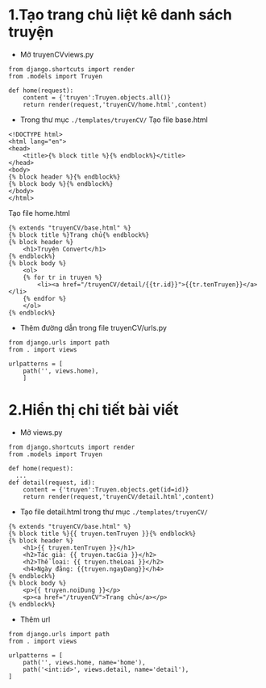 # 1.Tạo trang chủ liệt kê danh sách truyện
* Mở truyenCVviews.py
```
from django.shortcuts import render
from .models import Truyen

def home(request):
    content = {'truyen':Truyen.objects.all()}
    return render(request,'truyenCV/home.html',content)
```
* Trong thư mục `./templates/truyenCV/`
Tạo file base.html
```
<!DOCTYPE html>
<html lang="en">
<head>
    <title>{% block title %}{% endblock%}</title>
</head>
<body>
{% block header %}{% endblock%}
{% block body %}{% endblock%}
</body>
</html>
```
Tạo file home.html 
```
{% extends "truyenCV/base.html" %}
{% block title %}Trang chủ{% endblock%}
{% block header %}
    <h1>Truyện Convert</h1>
{% endblock%}
{% block body %}
    <ol>
    {% for tr in truyen %}
        <li><a href="/truyenCV/detail/{{tr.id}}">{{tr.tenTruyen}}</a></li>
    {% endfor %}
    </ol>
{% endblock%}
```
* Thêm đường dẫn trong file truyenCV/urls.py
```
from django.urls import path
from . import views

urlpatterns = [
    path('', views.home),
    ]
```
# 2.Hiển thị chi tiết bài viết
* Mở views.py
```
from django.shortcuts import render
from .models import Truyen

def home(request):
  ...
def detail(request, id):
    content = {'truyen':Truyen.objects.get(id=id)}
    return render(request,'truyenCV/detail.html',content)
```
* Tạo file detail.html trong thư mục `./templates/truyenCV/`
```
{% extends "truyenCV/base.html" %}
{% block title %}{{ truyen.tenTruyen }}{% endblock%}
{% block header %}
    <h1>{{ truyen.tenTruyen }}</h1>
    <h2>Tác giả: {{ truyen.tacGia }}</h2>
    <h2>Thể loại: {{ truyen.theLoai }}</h2>
    <h4>Ngày đăng: {{truyen.ngayDang}}</h4>
{% endblock%}
{% block body %}
    <p>{{ truyen.noiDung }}</p>
    <p><a href="/truyenCV">Trang chủ</a></p>
{% endblock%}
```
* Thêm url 
```
from django.urls import path
from . import views

urlpatterns = [
    path('', views.home, name='home'),
    path('<int:id>', views.detail, name='detail'),
]
```
